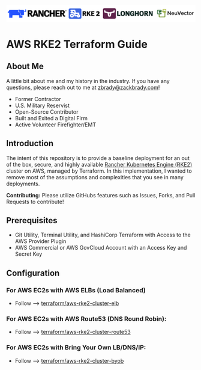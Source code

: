 ![rancher-long-banner](images/rgs-banner-rounded.png)

# AWS RKE2 Terraform Guide

## About Me

A little bit about me and my history in the industry. If you have any questions, please reach out to me at zbrady@zackbrady.com!

- Former Contractor
- U.S. Military Reservist
- Open-Source Contributor
- Built and Exited a Digital Firm
- Active Volunteer Firefighter/EMT

## Introduction

The intent of this repository is to provide a baseline deployment for an out of the box, secure, and highly available [Rancher Kubernetes Engine (RKE2)](https://docs.rke2.io) cluster on AWS, managed by Terraform. In this implementation, I wanted to remove most of the assumptions and complexities that you see in many deployments.

**Contributing:** Please utilize GitHubs features such as Issues, Forks, and Pull Requests to contribute!

## Prerequisites

- Git Utility, Terminal Utility, and HashiCorp Terraform with Access to the AWS Provider Plugin
- AWS Commercial or AWS GovCloud Account with an Access Key and Secret Key

## Configuration

### For AWS EC2s with AWS ELBs (Load Balanced)

- Follow --> [terraform/aws-rke2-cluster-elb](terraform/aws-rke2-cluster-elb/README.md)

### For AWS EC2s with AWS Route53 (DNS Round Robin):

- Follow --> [terraform/aws-rke2-cluster-route53](terraform/aws-rke2-cluster-route53/README.MD)

### For AWS EC2s with Bring Your Own LB/DNS/IP:

- Follow --> [terraform/aws-rke2-cluster-byob](terraform/aws-rke2-cluster-byob/README.md)

